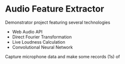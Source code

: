 # Audio Feature Extractor

Demonstrator project featuring several technologies

- Web Audio API
- Direct Fourier Transformation
- Live Loudness Calculation
- Convolutional Neural Network

Capture microphone data and make some records (1s) of
